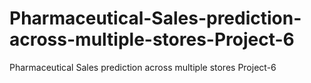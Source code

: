 # Pharmaceutical-Sales-prediction-across-multiple-stores-Project-6
Pharmaceutical Sales prediction  across multiple stores Project-6
